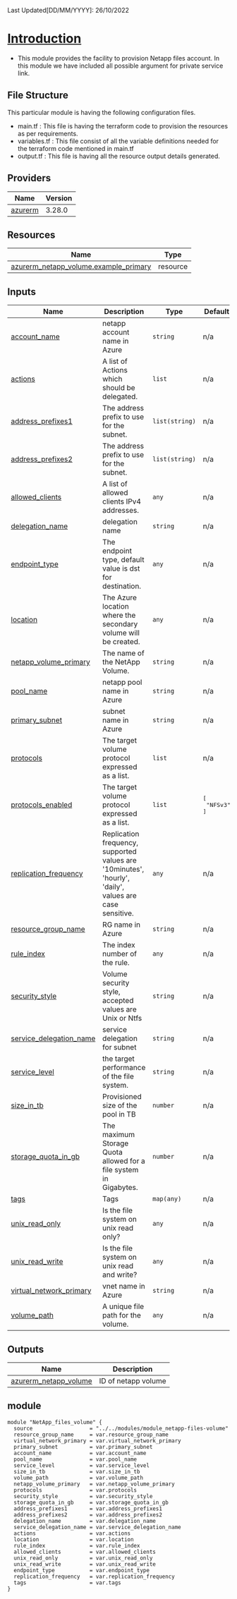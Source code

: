 <!-- BEGIN_TF_DOCS -->

Last Updated[DD/MM/YYYY]: 26/10/2022
# <u> Introduction </u>
* This module provides the facility to provision Netapp files account. In this module we have included all possible argument for private service link.

## File Structure 
This particular module is having the following configuration files.
- main.tf : This file is having the terraform code to provision the resources as per requirements.
- variables.tf : This file consist of all the variable definitions needed for the terraform code mentioned in main.tf
- output.tf : This file is having all the resource output details generated.

## Providers

| Name | Version |
|------|---------|
| <a name="provider_azurerm"></a> [azurerm](#provider\_azurerm) | 3.28.0 |



## Resources

| Name | Type |
|------|------|
| [azurerm_netapp_volume.example_primary](https://registry.terraform.io/providers/hashicorp/azurerm/latest/docs/resources/netapp_volume) | resource |

## Inputs

| Name | Description | Type | Default | Required |
|------|-------------|------|---------|:--------:|
| <a name="input_account_name"></a> [account\_name](#input\_account\_name) | netapp account name in Azure | `string` | n/a | yes |
| <a name="input_actions"></a> [actions](#input\_actions) | A list of Actions which should be delegated. | `list` | n/a | yes |
| <a name="input_address_prefixes1"></a> [address\_prefixes1](#input\_address\_prefixes1) | The address prefix to use for the subnet. | `list(string)` | n/a | yes |
| <a name="input_address_prefixes2"></a> [address\_prefixes2](#input\_address\_prefixes2) | The address prefix to use for the subnet. | `list(string)` | n/a | yes |
| <a name="input_allowed_clients"></a> [allowed\_clients](#input\_allowed\_clients) | A list of allowed clients IPv4 addresses. | `any` | n/a | yes |
| <a name="input_delegation_name"></a> [delegation\_name](#input\_delegation\_name) | delegation name | `string` | n/a | no |
| <a name="input_endpoint_type"></a> [endpoint\_type](#input\_endpoint\_type) | The endpoint type, default value is dst for destination. | `any` | n/a | yes |
| <a name="input_location"></a> [location](#input\_location) | The Azure location where the secondary volume will be created. | `any` | n/a | yes |
| <a name="input_netapp_volume_primary"></a> [netapp\_volume\_primary](#input\_netapp\_volume\_primary) | The name of the NetApp Volume. | `string` | n/a | no |
| <a name="input_pool_name"></a> [pool\_name](#input\_pool\_name) | netapp pool name in Azure | `string` | n/a | yes |
| <a name="input_primary_subnet"></a> [primary\_subnet](#input\_primary\_subnet) | subnet name in Azure | `string` | n/a | yes |
| <a name="input_protocols"></a> [protocols](#input\_protocols) | The target volume protocol expressed as a list. | `list` | n/a | yes |
| <a name="input_protocols_enabled"></a> [protocols\_enabled](#input\_protocols\_enabled) | The target volume protocol expressed as a list. | `list` | <pre>[<br>  "NFSv3"<br>]</pre> | no |
| <a name="input_replication_frequency"></a> [replication\_frequency](#input\_replication\_frequency) | Replication frequency, supported values are '10minutes', 'hourly', 'daily', values are case sensitive. | `any` | n/a | yes |
| <a name="input_resource_group_name"></a> [resource\_group\_name](#input\_resource\_group\_name) | RG name in Azure | `string` | n/a | yes |
| <a name="input_rule_index"></a> [rule\_index](#input\_rule\_index) | The index number of the rule. | `any` | n/a | yes |
| <a name="input_security_style"></a> [security\_style](#input\_security\_style) | Volume security style, accepted values are Unix or Ntfs | `string` | n/a | no |
| <a name="input_service_delegation_name"></a> [service\_delegation\_name](#input\_service\_delegation\_name) | service delegation for subnet | `string` | n/a | yes |
| <a name="input_service_level"></a> [service\_level](#input\_service\_level) | the target performance of the file system. | `string` | n/a | yes |
| <a name="input_size_in_tb"></a> [size\_in\_tb](#input\_size\_in\_tb) | Provisioned size of the pool in TB | `number` | n/a | yes |
| <a name="input_storage_quota_in_gb"></a> [storage\_quota\_in\_gb](#input\_storage\_quota\_in\_gb) | The maximum Storage Quota allowed for a file system in Gigabytes. | `number` | n/a | yes |
| <a name="input_tags"></a> [tags](#input\_tags) | Tags | `map(any)` | n/a | no |
| <a name="input_unix_read_only"></a> [unix\_read\_only](#input\_unix\_read\_only) | Is the file system on unix read only? | `any` | n/a | no |
| <a name="input_unix_read_write"></a> [unix\_read\_write](#input\_unix\_read\_write) | Is the file system on unix read and write? | `any` | n/a | no |
| <a name="input_virtual_network_primary"></a> [virtual\_network\_primary](#input\_virtual\_network\_primary) | vnet name in Azure | `string` | n/a | yes |
| <a name="input_volume_path"></a> [volume\_path](#input\_volume\_path) | A unique file path for the volume. | `any` | n/a | yes |

## Outputs

| Name | Description |
|------|-------------|
| <a name="output_azurerm_netapp_volume"></a> [azurerm\_netapp\_volume](#output\_azurerm\_netapp\_volume) | ID of netapp volume |

## module 

```
module "NetApp_files_volume" {
  source                  = "../../modules/module_netapp-files-volume"
  resource_group_name     = var.resource_group_name
  virtual_network_primary = var.virtual_network_primary
  primary_subnet          = var.primary_subnet
  account_name            = var.account_name
  pool_name               = var.pool_name
  service_level           = var.service_level
  size_in_tb              = var.size_in_tb
  volume_path             = var.volume_path
  netapp_volume_primary   = var.netapp_volume_primary
  protocols               = var.protocols
  security_style          = var.security_style
  storage_quota_in_gb     = var.storage_quota_in_gb
  address_prefixes1       = var.address_prefixes1
  address_prefixes2       = var.address_prefixes2
  delegation_name         = var.delegation_name
  service_delegation_name = var.service_delegation_name
  actions                 = var.actions
  location                = var.location
  rule_index              = var.rule_index
  allowed_clients         = var.allowed_clients
  unix_read_only          = var.unix_read_only
  unix_read_write         = var.unix_read_write
  endpoint_type           = var.endpoint_type
  replication_frequency   = var.replication_frequency
  tags                    = var.tags
}

```
<!-- END_TF_DOCS -->